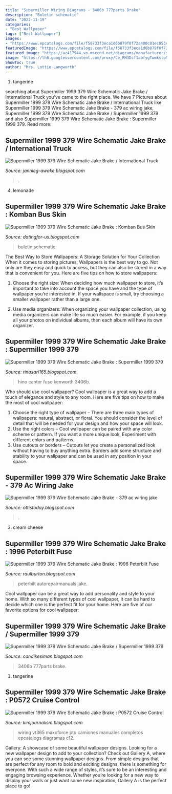 ```yaml
---
title: "Supermiller Wiring Diagrams - 3406b 777parts Brake"
description: "Buletin schematic"
date: "2022-11-19"
categories:
- "Best Wallpaper"
tags: ["Best Wallpaper"]
images:
- "https://www.epcatalogs.com/file/f58733f3eca1d6b879f0f72a400c81ec853e5ccd/International-Truck-ISIS-repair-manual-buy.png"
featuredImage: "https://www.epcatalogs.com/file/f58733f3eca1d6b879f0f72a400c81ec853e5ccd/International-Truck-ISIS-repair-manual-buy.png"
featured_image: "https://az417944.vo.msecnd.net/diagrams/manufacturer/scag/tractors/mag-iii-60000-69999/cutter-brake-linkage/image.gif"
image: "https://lh6.googleusercontent.com/proxy/Ce_RH3Dcf1abfygTwmkstoMVJ04NGa4bRrILZUNGMQXJtbtlNBzCvs0AypwHfwiXJLQ9ppquECF1I3J-LBgXfDnd-ysyxf0h94VI8XWU1nghzF4S7GiV_v4=w1200-h630-p-k-no-nu"
ShowToc: true
author: "Mrs. Lottie Langworth"
---
```



1. tangerine 

	

		
searching about Supermiller 1999 379 Wire Schematic Jake Brake / International Truck you've came to the right place. We have 7 Pictures about Supermiller 1999 379 Wire Schematic Jake Brake / International Truck like Supermiller 1999 379 Wire Schematic Jake Brake - 379 ac wiring jake, Supermiller 1999 379 Wire Schematic Jake Brake / Supermiller 1999 379 and also Supermiller 1999 379 Wire Schematic Jake Brake : Supermiller 1999 379. Read more:
		
    
## Supermiller 1999 379 Wire Schematic Jake Brake / International Truck

<img loading=lazy src="https://lh6.googleusercontent.com/proxy/jUj1KnKW7gdHo4qg81PZA_zTKpHkiSMvIzfgmZTiGMaB0RTiMpD7dq3gecLrqZaoWB_u6ibx2x7a4ORkG5gQ7ZxDmA=w1200-h630-p-k-no-nu" onerror="this.onerror=null;this.src='https://tse2.mm.bing.net/th?id=OIP.L65FTI7R02uadE29Ku5-1QHaHX&amp;pid=15.1';" alt="Supermiller 1999 379 Wire Schematic Jake Brake / International Truck">

_Source: jannieg-awake.blogspot.com_

>. 

	

4. lemonade 

    
## Supermiller 1999 379 Wire Schematic Jake Brake : Komban Bus Skin

<img loading=lazy src="https://az417944.vo.msecnd.net/diagrams/manufacturer/scag/tractors/mag-iii-60000-69999/cutter-brake-linkage/image.gif" onerror="this.onerror=null;this.src='https://tse2.mm.bing.net/th?id=OIP.-cieKKJrvRgkAjZ-cE2mpwAAAA&amp;pid=15.1';" alt="Supermiller 1999 379 Wire Schematic Jake Brake : Komban Bus Skin">

_Source: datingfor-us.blogspot.com_

>buletin schematic. 

	

The Best Way to Store Wallpapers: A Storage Solution for Your Collection
When it comes to storing pictures, Wallpapers is the best way to go. Not only are they easy and quick to access, but they can also be stored in a way that is convenient for you. Here are five tips on how to store wallpapers:
1) Choose the right size: When deciding how much wallpaper to store, it’s important to take into account the space you have and the type of wallpaper you’re interested in. If your wallspace is small, try choosing a smaller wallpaper rather than a large one.

2) Use media organizers: When organizing your wallpaper collection, using media organizers can make life so much easier. For example, if you keep all your photos on individual albums, then each album will have its own organizer.

    
## Supermiller 1999 379 Wire Schematic Jake Brake : Supermiller 1999 379

<img loading=lazy src="http://mainetreasurechest.com/wp-content/uploads/2018/07/jake-brake-wiring-diagram-best-of-kenworth-jake-brake-wiring-diagram-wiring-solutions-of-jake-brake-wiring-diagram.png" onerror="this.onerror=null;this.src='https://tse1.mm.bing.net/th?id=OIP.WTJbwznUk-pBjXRW4zhj5gHaEg&amp;pid=15.1';" alt="Supermiller 1999 379 Wire Schematic Jake Brake : Supermiller 1999 379">

_Source: rinasari165.blogspot.com_

>hino canter fuso kenworth 3406b. 

	

Who should use cool wallpaper?
Cool wallpaper is a great way to add a touch of elegance and style to any room. Here are five tips on how to make the most of cool wallpaper: 
1) Choose the right type of wallpaper – There are three main types of wallpapers: natural, abstract, or floral. You should consider the level of detail that will be needed for your design and how your space will look. 
2) Use the right colors – Cool wallpaper can be paired with any color scheme or pattern. If you want a more unique look, Experiment with different colors and patterns. 
3) Use cutouts or borders – Cutouts let you create a personalized look without having to buy anything extra. Borders add some structure and stability to your wallpaper and can be used in any position in your space.

    
## Supermiller 1999 379 Wire Schematic Jake Brake - 379 Ac Wiring Jake

<img loading=lazy src="https://lh3.googleusercontent.com/proxy/tkvjRGDtANNI1KlKDo56M2srpLGvY6ETTUymX0CdFEZc3l22bUc-cL20RpaSNVNrq6sQ6V6zgyWqxrfnwfjKTvnUg7M1T4tGBz3rmXk6YWgwFolorvtQAKK7BGxpZYl6papoU6JOQk3WCng1isXaYj1ELCrfzJgGxmRrUhK2gbPHvezd1qNmsFxy0Q=w1200-h630-p-k-no-nu" onerror="this.onerror=null;this.src='https://tse3.mm.bing.net/th?id=OIP.CTl0FSwStHdpW0A30mn6WgHaFR&amp;pid=15.1';" alt="Supermiller 1999 379 Wire Schematic Jake Brake - 379 ac wiring jake">

_Source: ottistoday.blogspot.com_

>. 

	

3. cream cheese 

    
## Supermiller 1999 379 Wire Schematic Jake Brake : 1996 Peterbilt Fuse

<img loading=lazy src="https://img.autorepairmanuals.ws/images/2018/09/04/Peterbilt_379_SK25762_Family_Wiring_Diagrams_2.png" onerror="this.onerror=null;this.src='https://tse3.mm.bing.net/th?id=OIP.j4dFyjGsudmFIdyJ_C_UFgHaDz&amp;pid=15.1';" alt="Supermiller 1999 379 Wire Schematic Jake Brake : 1996 Peterbilt Fuse">

_Source: raulburton.blogspot.com_

>peterbilt autorepairmanuals jake. 

	

Cool wallpaper can be a great way to add personality and style to your home. With so many different types of cool wallpaper, it can be hard to decide which one is the perfect fit for your home. Here are five of our favorite options for cool wallpaper: 

    
## Supermiller 1999 379 Wire Schematic Jake Brake / Supermiller 1999 379

<img loading=lazy src="https://lh6.googleusercontent.com/proxy/Ce_RH3Dcf1abfygTwmkstoMVJ04NGa4bRrILZUNGMQXJtbtlNBzCvs0AypwHfwiXJLQ9ppquECF1I3J-LBgXfDnd-ysyxf0h94VI8XWU1nghzF4S7GiV_v4=w1200-h630-p-k-no-nu" onerror="this.onerror=null;this.src='https://tse2.mm.bing.net/th?id=OIP.Hto_txPXO3fvQstF6EDQRgAAAA&amp;pid=15.1';" alt="Supermiller 1999 379 Wire Schematic Jake Brake / Supermiller 1999 379">

_Source: candikesiman.blogspot.com_

>3406b 777parts brake. 

	

1. tangerine 

    
## Supermiller 1999 379 Wire Schematic Jake Brake : P0572 Cruise Control

<img loading=lazy src="https://www.epcatalogs.com/file/f58733f3eca1d6b879f0f72a400c81ec853e5ccd/International-Truck-ISIS-repair-manual-buy.png" onerror="this.onerror=null;this.src='https://tse4.mm.bing.net/th?id=OIP.cabdjC46fnz57DnxmqVckAHaHa&amp;pid=15.1';" alt="Supermiller 1999 379 Wire Schematic Jake Brake : P0572 Cruise Control">

_Source: kimjournalism.blogspot.com_

>wiring vt365 maxxforce pto camiones manuales completos epcatalogs diagramas c12. 

	

Gallery: A showcase of some beautiful wallpaper designs.
Looking for a new wallpaper design to add to your collection? Check out Gallery A, where you can see some stunning wallpaper designs. From simple designs that are perfect for any room to bold and exciting designs, there is something for everyone. With such a wide range of styles, it’s sure to be an interesting and engaging browsing experience. Whether you’re looking for a new way to display your walls or just want some new inspiration, Gallery A is the perfect place to go!





	
	
